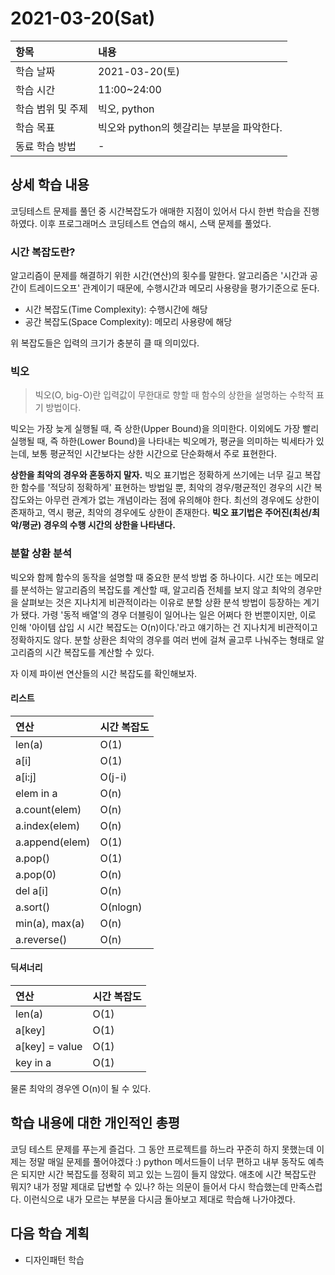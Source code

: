 # 2021-03-20\(Sat\)

| 항목 | 내용 |
| :--- | :--- |
| 학습 날짜 | 2021-03-20\(토\) |
| 학습 시간 | 11:00~24:00 |
| 학습 범위 및 주제 | 빅오, python |
| 학습 목표 | 빅오와 python의 헷갈리는 부분을 파악한다. |
| 동료 학습 방법 | - |

## 상세 학습 내용

코딩테스트 문제를 풀던 중 시간복잡도가 애매한 지점이 있어서 다시 한번 학습을 진행하였다. 이후 프로그래머스 코딩테스트 연습의 해시, 스택 문제를 풀었다.

### 시간 복잡도란?

알고리즘이 문제를 해결하기 위한 시간\(연산\)의 횟수를 말한다. 알고리즘은 '시간과 공간이 트레이드오프' 관계이기 때문에, 수행시간과 메모리 사용량을 평가기준으로 둔다.

* 시간 복잡도\(Time Complexity\): 수행시간에 해당
* 공간 복잡도\(Space Complexity\): 메모리 사용량에 해당

위 복잡도들은 입력의 크기가 충분히 클 때 의미있다.

### 빅오

> 빅오\(O, big-O\)란 입력값이 무한대로 향할 때 함수의 상한을 설명하는 수학적 표기 방법이다.

빅오는 가장 늦게 실행될 때, 즉 상한\(Upper Bound\)을 의미한다. 이외에도 가장 빨리 실행될 때, 즉 하한\(Lower Bound\)을 나타내는 빅오메가, 평균을 의미하는 빅세타가 있는데, 보통 평균적인 시간보다는 상한 시간으로 단순화해서 주로 표현한다.

**상한을 최악의 경우와 혼동하지 말자.** 빅오 표기법은 정확하게 쓰기에는 너무 길고 복잡한 함수를 '적당히 정확하게' 표현하는 방법일 뿐, 최악의 경우/평균적인 경우의 시간 복잡도와는 아무런 관계가 없는 개념이라는 점에 유의해야 한다. 최선의 경우에도 상한이 존재하고, 역시 평균, 최악의 경우에도 상한이 존재한다. **빅오 표기법은 주어진\(최선/최악/평균\) 경우의 수행 시간의 상한을 나타낸다.**

### 분할 상환 분석

빅오와 함께 함수의 동작을 설명할 때 중요한 분석 방법 중 하나이다. 시간 또는 메모리를 분석하는 알고리즘의 복잡도를 계산할 때, 알고리즘 전체를 보지 않고 최악의 경우만을 살펴보는 것은 지나치게 비관적이라는 이유로 분할 상환 분석 방법이 등장하는 계기가 됐다. 가령 '동적 배열'의 경우 더블링이 일어나는 일은 어쩌다 한 번뿐이지만, 이로 인해 '아이템 삽입 시 시간 복잡도는 O\(n\)이다.'라고 얘기하는 건 지나치게 비관적이고 정확하지도 않다. 분할 상환은 최악의 경우를 여러 번에 걸쳐 골고루 나눠주는 형태로 알고리즘의 시간 복잡도를 계산할 수 있다.

자 이제 파이썬 연산들의 시간 복잡도를 확인해보자.

#### 리스트

| 연산 | 시간 복잡도 |
| :--- | :--- |
| len\(a\) | O\(1\) |
| a\[i\] | O\(1\) |
| a\[i:j\] | O\(j-i\) |
| elem in a | O\(n\) |
| a.count\(elem\) | O\(n\) |
| a.index\(elem\) | O\(n\) |
| a.append\(elem\) | O\(1\) |
| a.pop\(\) | O\(1\) |
| a.pop\(0\) | O\(n\) |
| del a\[i\] | O\(n\) |
| a.sort\(\) | O\(nlogn\) |
| min\(a\), max\(a\) | O\(n\) |
| a.reverse\(\) | O\(n\) |

#### 딕셔너리

| 연산 | 시간 복잡도 |
| :--- | :--- |
| len\(a\) | O\(1\) |
| a\[key\] | O\(1\) |
| a\[key\] = value | O\(1\) |
| key in a | O\(1\) |

물론 최악의 경우엔 O\(n\)이 될 수 있다.

## 학습 내용에 대한 개인적인 총평

코딩 테스트 문제를 푸는게 즐겁다. 그 동안 프로젝트를 하느라 꾸준히 하지 못했는데 이제는 정말 매일 문제를 풀어야겠다 :\) python 메서드들이 너무 편하고 내부 동작도 예측은 되지만 시간 복잡도를 정확히 꾀고 있는 느낌이 들지 않았다. 애초에 시간 복잡도란 뭐지? 내가 정말 제대로 답변할 수 있나? 하는 의문이 들어서 다시 학습했는데 만족스럽다. 이런식으로 내가 모르는 부분을 다시금 돌아보고 제대로 학습해 나가야겠다.

## 다음 학습 계획

* 디자인패턴 학습

